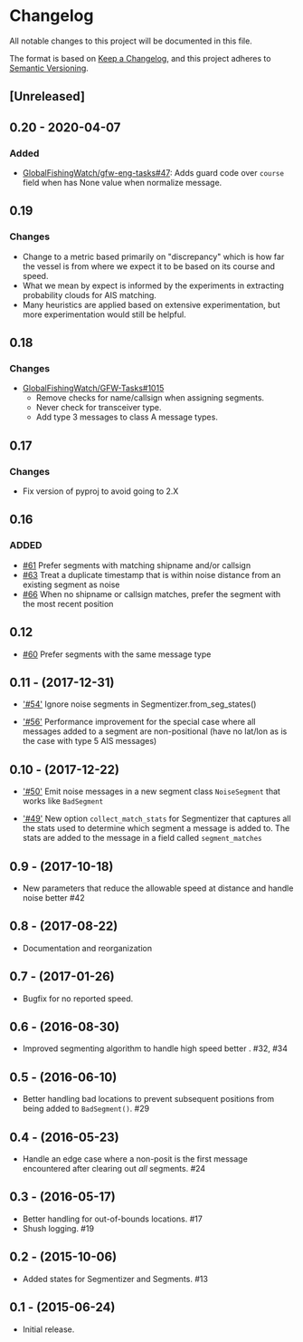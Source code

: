 # Changelog

All notable changes to this project will be documented in this file.

The format is based on [Keep a
Changelog](https://keepachangelog.com/en/1.0.0/), and this project adheres to
[Semantic Versioning](https://semver.org/spec/v2.0.0.html).

## [Unreleased]

## 0.20 - 2020-04-07

### Added

* [GlobalFishingWatch/gfw-eng-tasks#47](https://github.com/GlobalFishingWatch/gfw-eng-tasks/issues/47): Adds
    guard code over `course` field when has None value when normalize message.

## 0.19

### Changes

* Change to a metric based primarily on "discrepancy" which is how far the vessel is from where we expect it to be based on its course and speed.
* What we mean by expect is informed by the experiments in extracting probability clouds for AIS matching.
* Many heuristics are applied based on extensive experimentation, but more experimentation would still be helpful.

## 0.18

### Changes

* [GlobalFishingWatch/GFW-Tasks#1015](https://github.com/GlobalFishingWatch/GFW-Tasks/issues/1015)
  * Remove checks for name/callsign when assigning segments.
  * Never check for transceiver type.
  * Add type 3 messages to class A message types.

## 0.17

### Changes
* Fix version of pyproj to avoid going to 2.X

## 0.16

### ADDED
* [#61](https://github.com/SkyTruth/gpsdio-segment/issues/61)
  Prefer segments with matching shipname and/or callsign
* [#63](https://github.com/SkyTruth/gpsdio-segment/issues/63)
  Treat a duplicate timestamp that is within noise distance from an existing segment as noise
* [#66](https://github.com/SkyTruth/gpsdio-segment/issues/66)
  When no shipname or callsign matches, prefer the segment with the most recent position

## 0.12
* [#60](https://github.com/SkyTruth/gpsdio-segment/pull/60) 
  Prefer segments with the same message type


## 0.11 - (2017-12-31)

* ['#54'](https://github.com/SkyTruth/gpsdio-segment/pull/54)
  Ignore noise segments in Segmentizer.from_seg_states()

* ['#56'](https://github.com/SkyTruth/gpsdio-segment/pull/56)
  Performance improvement for the special case where all messages added to a segment are 
  non-positional (have no lat/lon as is the case with type 5 AIS messages)

## 0.10 - (2017-12-22)

* ['#50'](https://github.com/SkyTruth/gpsdio-segment/pull/50)
  Emit noise messages in a new segment class `NoiseSegment` that works like 
  `BadSegment`

* ['#49'](https://github.com/SkyTruth/gpsdio-segment/pull/49)
  New option `collect_match_stats` for Segmentizer that captures all the stats used to 
  determine which segment a message is added to.  The stats are added to the message in 
  a field called `segment_matches`

  
## 0.9 - (2017-10-18)

- New parameters that reduce the allowable speed at distance and handle noise better #42


## 0.8 - (2017-08-22)

- Documentation and reorganization


## 0.7 - (2017-01-26)

- Bugfix for no reported speed.


## 0.6 - (2016-08-30)

- Improved segmenting algorithm to handle high speed better .  #32, #34


## 0.5 - (2016-06-10)

- Better handling bad locations to prevent subsequent positions from being added to `BadSegment()`.  #29


## 0.4 - (2016-05-23)

- Handle an edge case where a non-posit is the first message encountered after clearing out _all_ segments.  #24


## 0.3 - (2016-05-17)

- Better handling for out-of-bounds locations.  #17
- Shush logging.  #19


## 0.2 - (2015-10-06)

- Added states for Segmentizer and Segments.  #13


## 0.1 - (2015-06-24)

- Initial release.
